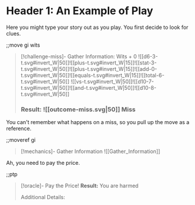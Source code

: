 # Header 1: An Example of Play
Here you might type your story out as you play.  You first decide to look for clues.

;;move gi wits

> [!challenge-miss]- Gather Information: Wits + 0
> ![[d6-3-t.svg#invert_W|50]]![[plus-t.svg#invert_W|15]]![[stat-3-t.svg#invert_W|50]]![[plus-t.svg#invert_W|15]]![[add-0-t.svg#invert_W|50]]![[equals-t.svg#invert_W|15]]![[total-6-t.svg#invert_W|50]]
> ![[vs-t.svg#invert_W|50]]![[d10-7-t.svg#invert_W|50]]![[and-t.svg#invert_W|50]]![[d10-8-t.svg#invert_W|50]]
> ### Result: ![[outcome-miss.svg|50]] Miss

You can't remember what happens on a miss, so you pull up the move as a reference.

;;moveref gi

> [!mechanics]- Gather Information
> ![[Gather_Information]]

Ah, you need to pay the price.

;;ptp

> [!oracle]- Pay the Price!
> **Result:** You are harmed
> 
> Additional Details: 


